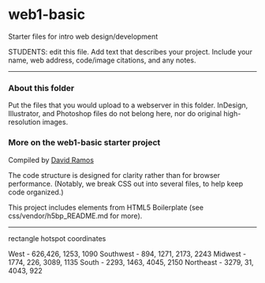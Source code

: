 # web1-basic

Starter files for intro web design/development

STUDENTS: edit this file. Add text that describes your project. Include your name, web address, code/image citations, and any notes.



***

### About this folder

Put the files that you would upload to a webserver in this folder. InDesign, Illustrator, and Photoshop files do not belong here, nor do original high-resolution images.

### More on the web1-basic starter project

Compiled by [David Ramos](http://imaginaryterrain.com)

The code structure is designed for clarity rather than for browser performance. (Notably, we break CSS out into several files, to help keep code organized.)

This project includes elements from HTML5 Boilerplate (see css/vendor/h5bp_README.md for more).



***
rectangle hotspot coordinates

West - 626,426, 1253, 1090
Southwest - 894, 1271, 2173, 2243
Midwest - 1774, 226, 3089, 1135
South - 2293, 1463, 4045, 2150
Northeast - 3279, 31, 4043, 922

